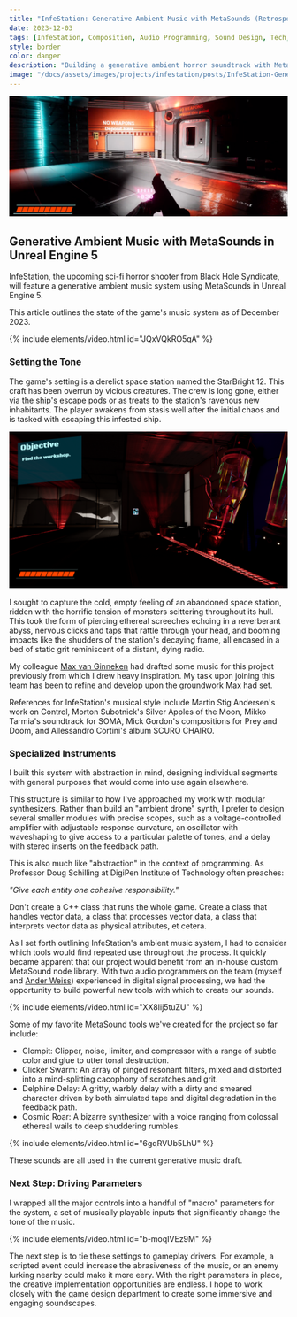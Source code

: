 ```yaml
---
title: "InfeStation: Generative Ambient Music with MetaSounds (Retrospective)"
date: 2023-12-03
tags: [InfeStation, Composition, Audio Programming, Sound Design, Tech, Unreal Engine, MetaSounds]
style: border
color: danger
description: "Building a generative ambient horror soundtrack with MetaSounds in Unreal Engine 5."
image: "/docs/assets/images/projects/infestation/posts/InfeStation-Generative-Ambient-Music-MetaSound-First-Draft/postpreview.png"
---
```


<img src="/docs/assets/images/projects/infestation/posts/InfeStation-Generative-Ambient-Music-MetaSound-First-Draft/postpreview.png" alt="Title Image">

## Generative Ambient Music with MetaSounds in Unreal Engine 5

InfeStation, the upcoming sci-fi horror shooter from Black Hole Syndicate, 
will feature a generative ambient music system using MetaSounds in Unreal Engine 5.

This article outlines the state of the game's music system as of December 2023.

{% include elements/video.html id="JQxVQkRO5qA" %}

### Setting the Tone

The game's setting is a derelict space station named the StarBright 12. This craft has been overrun by vicious creatures. 
The crew is long gone, either via the ship's escape pods or as treats to the station's ravenous new inhabitants. 
The player awakens from stasis well after the initial chaos and is tasked with escaping this infested ship.

<img src="/docs/assets/images/projects/infestation/posts/InfeStation-Generative-Ambient-Music-MetaSound-First-Draft/sc1.png" alt="Screenshot">

I sought to capture the cold, empty feeling of an abandoned space station, 
ridden with the horrific tension of monsters scittering throughout its hull. 
This took the form of piercing ethereal screeches echoing in a reverberant abyss,
nervous clicks and taps that rattle through your head, 
and booming impacts like the shudders of the station's decaying frame, 
all encased in a bed of static grit reminiscent of a distant, dying radio.

My colleague [Max van Ginneken](https://www.linkedin.com/in/maxvgn/) had drafted some music for this project previously from which I drew heavy inspiration.
My task upon joining this team has been to refine and develop upon the groundwork Max had set.

References for InfeStation's musical style include Martin Stig Andersen's work on Control,
Morton Subotnick's Silver Apples of the Moon, Mikko Tarmia's soundtrack for SOMA, 
Mick Gordon's compositions for Prey and Doom, and Allessandro Cortini's album SCURO CHAIRO. 

### Specialized Instruments

I built this system with abstraction in mind, designing individual segments with general purposes that would come into use again elsewhere.

This structure is similar to how I've approached my work with modular synthesizers. 
Rather than build an "ambient drone" synth, I prefer to design several smaller modules with precise scopes, 
such as a voltage-controlled amplifier with adjustable response curvature, 
an oscillator with waveshaping to give access to a particular palette of tones, 
and a delay with stereo inserts on the feedback path. 

This is also much like "abstraction" in the context of programming. 
As Professor Doug Schilling at DigiPen Institute of Technology often preaches:

*"Give each entity one cohesive responsibility."*

Don't create a C++ class that runs the whole game. 
Create a class that handles vector data, a class that processes vector data, a class that interprets vector data as physical attributes, et cetera.

As I set forth outlining InfeStation's ambient music system, I had to consider which tools would find repeated use throughout the process.
It quickly became apparent that our project would benefit from an in-house custom MetaSound node library.
With two audio programmers on the team (myself and [Ander Weiss](https://www.linkedin.com/in/xweiss/)) experienced in digital signal processing, 
we had the opportunity to build powerful new tools with which to create our sounds.

{% include elements/video.html id="XX8Iij5tuZU" %}

Some of my favorite MetaSound tools we've created for the project so far include:
- Clompit: Clipper, noise, limiter, and compressor with a range of subtle color and glue to utter tonal destruction.
- Clicker Swarm: An array of pinged resonant filters, mixed and distorted into a mind-splitting cacophony of scratches and grit.
- Delphine Delay: A gritty, warbly delay with a dirty and smeared character driven by both simulated tape and digital degradation in the feedback path.
- Cosmic Roar: A bizarre synthesizer with a voice ranging from colossal ethereal wails to deep shuddering rumbles.

{% include elements/video.html id="6gqRVUb5LhU" %}

These sounds are all used in the current generative music draft.

### Next Step: Driving Parameters

I wrapped all the major controls into a handful of "macro" parameters for the system, 
a set of musically playable inputs that significantly change the tone of the music.

{% include elements/video.html id="b-moqIVEz9M" %}

The next step is to tie these settings to gameplay drivers. 
For example, a scripted event could increase the abrasiveness of the music, or an enemy lurking nearby could make it more eery.
With the right parameters in place, the creative implementation opportunities are endless. 
I hope to work closely with the game design department to create some immersive and engaging soundscapes.